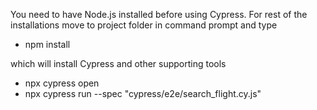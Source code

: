 You need to have Node.js installed before using Cypress.
For rest of the installations move to project folder in command prompt and type

- npm install

which will install Cypress and other supporting tools


- npx cypress open
- npx cypress run --spec "cypress/e2e/search_flight.cy.js"

